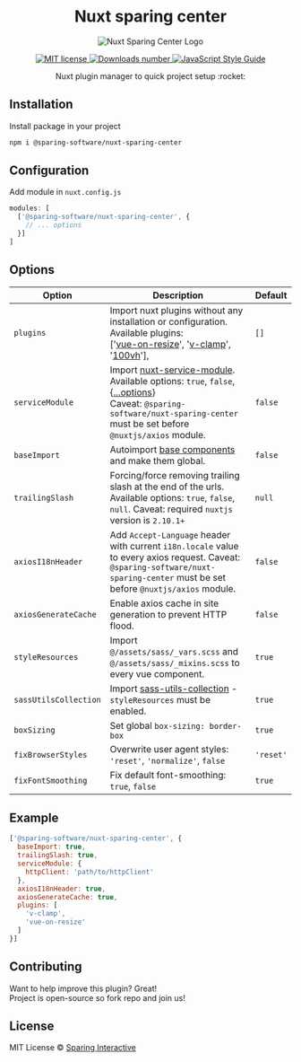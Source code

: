 <div align="center">
  <h1 align="center">Nuxt sparing center</h1>

  <p align="center">
    <img src="https://user-images.githubusercontent.com/22821575/97916617-8709f580-1d53-11eb-9c88-ad89968170ba.png" alt="Nuxt Sparing Center Logo">
  </p>

  <p align="center">
    <a href="https://github.com/SparingSoftware/nuxt-sparing-center/blob/master/LICENSE">
      <img src="https://img.shields.io/badge/license-MIT-green.svg" alt="MIT license">
    </a> 
    <a href="https://www.npmjs.com/package/@sparing-software/nuxt-sparing-center">
      <img src="https://img.shields.io/npm/dt/@sparing-software/nuxt-sparing-center.svg" alt="Downloads number">
    </a>
    <a href="https://standardjs.com">
      <img src="https://img.shields.io/badge/code_style-standard-brightgreen.svg" alt="JavaScript Style Guide">
    </a>
  </p>
  
  <p align="center">
    Nuxt plugin manager to quick project setup :rocket:
  </p>
</div>

## Installation
Install package in your project 
```bash
npm i @sparing-software/nuxt-sparing-center
```

## Configuration
Add module in `nuxt.config.js`
```js
modules: [
  ['@sparing-software/nuxt-sparing-center', {
    // ... options
  }]
]
```

## Options

| Option                         | Description     | Default |
|--------------------------------|-----------------|---------|
| `plugins`                      | Import nuxt plugins without any installation or configuration. Available plugins: <br> ['[vue-on-resize](https://github.com/SparingSoftware/vue-on-resize)', '[v-clamp](https://github.com/SparingSoftware/v-clamp)', '[100vh](https://github.com/SparingSoftware/100vh)'],  | `[]` |
| `serviceModule`                | Import [nuxt-service-module](https://github.com/SparingSoftware/nuxt-service-module).<br> Available options: `true`, `false`, {[...options](https://github.com/SparingSoftware/nuxt-service-module#options)} <br> Caveat: `@sparing-software/nuxt-sparing-center` must be set before `@nuxtjs/axios` module. | `false` |
| `baseImport`                   | Autoimport [base components](https://vuejs.org/v2/style-guide/#Base-component-names-strongly-recommended) and make them global. | `false` |
| `trailingSlash`                | Forcing/force removing trailing slash at the end of the urls. Available options: `true`, `false`, `null`. Caveat: required `nuxtjs` version is `2.10.1+` | `null` |
| `axiosI18nHeader`              | Add `Accept-Language` header with current `i18n.locale` value to every axios request. Caveat: `@sparing-software/nuxt-sparing-center` must be set before `@nuxtjs/axios` module. | `false` |
| `axiosGenerateCache`           | Enable axios cache in site generation to prevent HTTP flood. | `false` |
| `styleResources`               | Import `@/assets/sass/_vars.scss` and `@/assets/sass/_mixins.scss` to every vue component. | `true` |
| `sassUtilsCollection`          | Import [sass-utils-collection](https://github.com/adrianklimek/sass-utils-collection) - `styleResources` must be enabled. | `true` |
| `boxSizing`                    | Set global `box-sizing: border-box` | `true` |
| `fixBrowserStyles`             | Overwrite user agent styles: `'reset'`, `'normalize'`, `false` | `'reset'` |
| `fixFontSmoothing`             | Fix default font-smoothing: `true`, `false` | `true` |

## Example
```js
['@sparing-software/nuxt-sparing-center', {
  baseImport: true,
  trailingSlash: true,
  serviceModule: {
    httpClient: 'path/to/httpClient'
  },
  axiosI18nHeader: true,
  axiosGenerateCache: true,
  plugins: [
    'v-clamp',
    'vue-on-resize'
  ]
}]
```

## Contributing
Want to help improve this plugin? Great!  
Project is open-source so fork repo and join us!

## License
MIT License © [Sparing Interactive](https://github.com/SparingSoftware)
